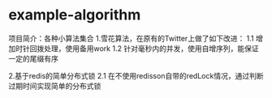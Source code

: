 # example-algorithm
项目简介：各种小算法集合
1.雪花算法，在原有的Twitter上做了如下改进：
  1.1 增加时针回拨处理，使用备用work
  1.2 针对毫秒内的并发，使用自增序列，能保证一定的尾缀有序

2.基于redis的简单分布式锁
  2.1 在不使用redisson自带的redLock情况，通过判断过期时间实现简单的分布式锁
